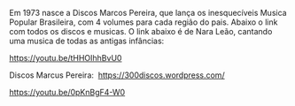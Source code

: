 Em 1973 nasce a Discos Marcos Pereira, que lança os inesquecíveis Musica Popular Brasileira, com 4 volumes para cada região do pais. Abaixo o link com todos os discos e musicas. O link abaixo é de  Nara Leão, cantando uma musica de todas as antigas infâncias: 

https://youtu.be/tHHOIhhBvU0

Discos Marcus Pereira:  https://300discos.wordpress.com/ 

https://youtu.be/0pKnBgF4-W0
